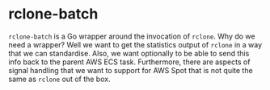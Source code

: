 # rclone-batch

`rclone-batch` is a Go wrapper around the invocation of `rclone`. Why do we need
a wrapper? Well we want to get the statistics output of `rclone` in a way
that we can standardise. Also, we want optionally to be able to send this info
back to the parent AWS ECS task. Furthermore, there are aspects of signal
handling that we want to support for AWS Spot that is not quite the same as
`rclone` out of the box.
